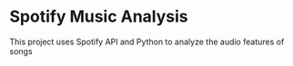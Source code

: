 # Spotify Music Analysis
This project uses Spotify API and Python to analyze the audio features of songs
